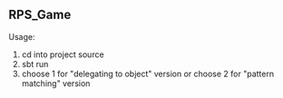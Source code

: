 ## RPS_Game

Usage:
1. cd into project source
2. sbt run
3. choose 1 for "delegating to object" version or choose 2 for "pattern matching" version
